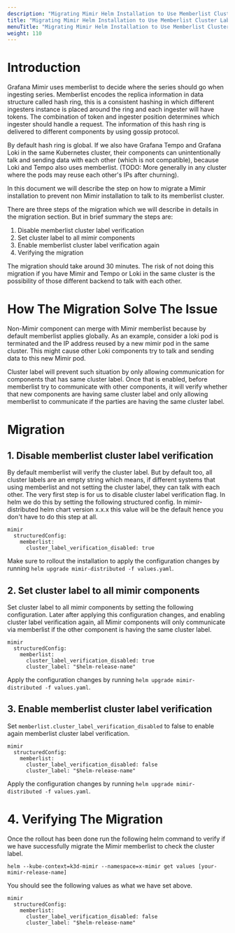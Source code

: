 ```yaml
---
description: "Migrating Mimir Helm Installation to Use Memberlist Cluster Label"
title: "Migrating Mimir Helm Installation to Use Memberlist Cluster Label"
menuTitle: "Migrating Mimir Helm Installation to Use Memberlist Cluster Label"
weight: 110
---
```


# Introduction

Grafana Mimir uses memberlist to decide where the series should go when ingesting series. Memberlist encodes the replica information in data structure called hash ring, this is a consistent hashing in which different ingesters instance is placed around the ring and each ingester will have tokens. The combination of token and ingester position determines which ingester should handle a request. The information of this hash ring is delivered to different components by using gossip protocol.

By default hash ring is global. If we also have Grafana Tempo and Grafana Loki in the same Kubernetes cluster, their components can unintentionally talk and sending data with each other (which is not compatible), because Loki and Tempo also uses memberlist. (TODO: More generally in any cluster where the pods may reuse each other's IPs after churning).

In this document we will describe the step on how to migrate a Mimir installation to prevent non Mimir installation to talk to its memberlist cluster.

There are three steps of the migration which we will describe in details in the migration section. But in brief summary the steps are:

1. Disable memberlist cluster label verification
1. Set cluster label to all mimir components
1. Enable memberlist cluster label verification again
1. Verifying the migration

The migration should take around 30 minutes. The risk of not doing this migration if you have Mimir and Tempo or Loki in the same cluster is the possibility of those different backend to talk with each other.

# How The Migration Solve The Issue

Non-Mimir component can merge with Mimir memberlist because by default memberlist applies globally. As an example, consider a loki pod is terminated and the IP address reused by a new mimir pod in the same cluster. This might cause other Loki components try to talk and sending data to this new Mimir pod.

Cluster label will prevent such situation by only allowing communication for components that has same cluster label. Once that is enabled, before memberlist try to communicate with other components, it will verify whether that new components are having same cluster label and only allowing memberlist to communicate if the parties are having the same cluster label.

# Migration

## 1. Disable memberlist cluster label verification

By default memberlist will verify the cluster label. But by default too, all cluster labels are an empty string which means, if different systems that using memberlist and not setting the cluster label, they can talk with each other. The very first step is for us to disable cluster label verification flag. In helm we do this by setting the following structured config. In mimir-distributed helm chart version x.x.x this value will be the default hence you don't have to do this step at all.

```
mimir
  structuredConfig:
    memberlist:
      cluster_label_verification_disabled: true
```

Make sure to rollout the installation to apply the configuration changes by running `helm upgrade mimir-distributed -f values.yaml`.

## 2. Set cluster label to all mimir components

Set cluster label to all mimir components by setting the following configuration. Later after applying this configuration changes, and enabling cluster label verification again, all Mimir components will only communicate via memberlist if the other component is having the same cluster label.

```
mimir
  structuredConfig:
    memberlist:
      cluster_label_verification_disabled: true
      cluster_label: "$helm-release-name"
```

Apply the configuration changes by running `helm upgrade mimir-distributed -f values.yaml`.

## 3. Enable memberlist cluster label verification

Set `memberlist.cluster_label_verification_disabled` to false to enable again memberlist cluster label verification.

```
mimir
  structuredConfig:
    memberlist:
      cluster_label_verification_disabled: false
      cluster_label: "$helm-release-name"
```

Apply the configuration changes by running `helm upgrade mimir-distributed -f values.yaml`.

# 4. Verifying The Migration

Once the rollout has been done run the following helm command to verify if we have successfully migrate the Mimir memberlist to check the cluster label.

```
helm --kube-context=k3d-mimir --namespace=x-mimir get values [your-mimir-release-name]
```

You should see the following values as what we have set above.

```
mimir
  structuredConfig:
    memberlist:
      cluster_label_verification_disabled: false
      cluster_label: "$helm-release-name"
```
